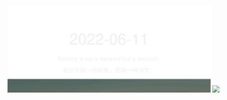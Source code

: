 <!-- [START DAILY SAYING] -->
<!-- Please keep comment here to allow auto-update -->
<p align="center">
  <img src="assets/daily-saying/2022-06-11.svg" height="196"/>
  <img src="https://dots365.herokuapp.com?d=2022-06-11" height="196"/>
</p>
<!-- [END DAILY SAYING] -->

<!-- <p align="center">
<img alt="profile views" src="https://komarev.com/ghpvc/?username=bubkoo&color=brightgreen&style=flat-square&label=PROFILE+VIEWS" />
</p> -->
